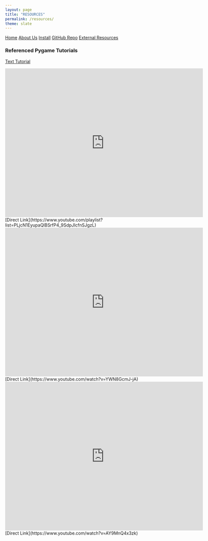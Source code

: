 ```yaml
---
layout: page
title: "RESOURCES"
permalink: /resources/
theme: slate
---
```


<head>
  <link rel="stylesheet" href="/website_assets/style.css">
</head>

<div class = "navbar">
  <a href="/home">Home</a>
  <a href="/about">About Us</a>
  <a href="https://redesigned-doodle-c69ebf4f.pages.github.io#how-to-run">Install</a>
  <a href="https://github.com/olincollege/dress-quest.git">GitHub Repo</a>
  <a href="/resources">External Resources</a>
</div>

### Referenced Pygame Tutorials
[Text Tutorial](https://realpython.com/pygame-a-primer/)
<iframe
    width="640"
    height="480"
    src="https://www.youtube.com/playlist?list=PLjcN1EyupaQlBSrfP4_9SdpJIcfnSJgzL"
    frameborder="0"
    allowfullscreen
>
</iframe>
[Direct Link](https://www.youtube.com/playlist?list=PLjcN1EyupaQlBSrfP4_9SdpJIcfnSJgzL)
<iframe
    width="640"
    height="480"
    src="https://www.youtube.com/watch?v=YWN8GcmJ-jA"
    frameborder="0"
    allowfullscreen
>
</iframe>
[Direct Link](https://www.youtube.com/watch?v=YWN8GcmJ-jA)
<iframe
    width="640"
    height="480"
    src="https://www.youtube.com/watch?v=AY9MnQ4x3zk"
    frameborder="0"
    allowfullscreen
>
</iframe>
[Direct Link](https://www.youtube.com/watch?v=AY9MnQ4x3zk)
